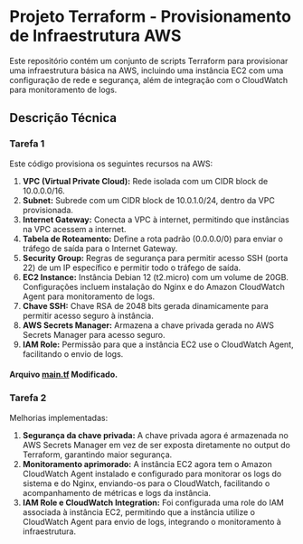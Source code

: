 # Projeto Terraform - Provisionamento de Infraestrutura AWS
Este repositório contém um conjunto de scripts Terraform para provisionar uma infraestrutura básica na AWS, incluindo uma instância EC2 com uma configuração de rede e segurança, além de integração com o CloudWatch para monitoramento de logs.

## Descrição Técnica

### Tarefa 1
Este código provisiona os seguintes recursos na AWS:

1. **VPC (Virtual Private Cloud):**
   Rede isolada com um CIDR block de 10.0.0.0/16.
2. **Subnet:**
   Subrede com um CIDR block de 10.0.1.0/24, dentro da VPC provisionada.
3. **Internet Gateway:**
   Conecta a VPC à internet, permitindo que instâncias na VPC acessem a internet.
4. **Tabela de Roteamento:**
   Define a rota padrão (0.0.0.0/0) para enviar o tráfego de saída para o Internet Gateway.
5. **Security Group:**
   Regras de segurança para permitir acesso SSH (porta 22) de um IP específico e permitir todo o tráfego de saída.
6. **EC2 Instance:**
   Instância Debian 12 (t2.micro) com um volume de 20GB.
   Configurações incluem instalação do Nginx e do Amazon CloudWatch Agent para monitoramento de logs.
7. **Chave SSH:**
   Chave RSA de 2048 bits gerada dinamicamente para permitir acesso seguro à instância.
8. **AWS Secrets Manager:**
   Armazena a chave privada gerada no AWS Secrets Manager para acesso seguro.
9. **IAM Role:**
    Permissão para que a instância EC2 use o CloudWatch Agent, facilitando o envio de logs.

#### Arquivo [main.tf]([https://](https://github.com/RayanaSilva/ProjetoTerraform)) Modificado.

### Tarefa 2
Melhorias implementadas:

1. **Segurança da chave privada:**
   A chave privada agora é armazenada no AWS Secrets Manager em vez de ser exposta diretamente no output do Terraform, garantindo maior segurança.
2. **Monitoramento aprimorado:**
   A instância EC2 agora tem o Amazon CloudWatch Agent instalado e configurado para monitorar os logs do sistema e do Nginx, enviando-os para o CloudWatch, facilitando o acompanhamento de métricas e logs da instância.
3. **IAM Role e CloudWatch Integration:**
   Foi configurada uma role do IAM associada à instância EC2, permitindo que a instância utilize o CloudWatch Agent para envio de logs, integrando o monitoramento à infraestrutura.
